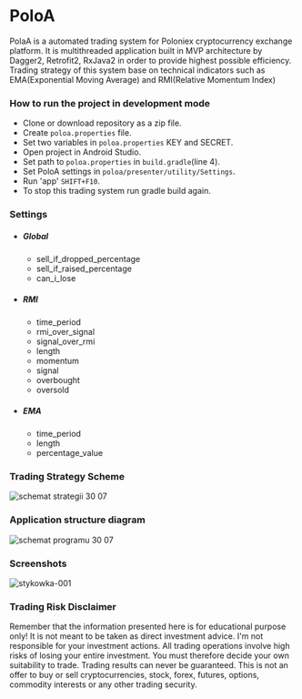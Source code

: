 # PoloA
PolaA is a automated trading system for Poloniex cryptocurrency exchange platform. It is multithreaded application built in MVP architecture by Dagger2, Retrofit2, RxJava2 in order to provide highest possible efficiency. Trading strategy of this system base on technical indicators such as EMA(Exponential Moving Average) and RMI(Relative Momentum Index)


### How to run the project in development mode
* Clone or download repository as a zip file.
* Create `poloa.properties` file.
* Set two variables in `poloa.properties` KEY and SECRET.
* Open project in Android Studio.
* Set path to `poloa.properties` in `build.gradle`(line 4).
* Set PoloA settings in `poloa/presenter/utility/Settings`.
* Run 'app' `SHIFT+F10`.
* To stop this trading system run gradle build again.


### Settings
* ##### Global
  * sell_if_dropped_percentage
  * sell_if_raised_percentage
  * can_i_lose
* ##### RMI
  * time_period
  * rmi_over_signal
  * signal_over_rmi
  * length
  * momentum
  * signal
  * overbought
  * oversold
* ##### EMA
  * time_period
  * length
  * percentage_value


### Trading Strategy Scheme
![schemat strategii 30 07](https://user-images.githubusercontent.com/25232443/43411361-370687ce-942a-11e8-9239-79a203ed1d50.jpg)



### Application structure diagram
![schemat programu 30 07](https://user-images.githubusercontent.com/25232443/43414252-8b25d0b4-9432-11e8-9a1f-3e4489104570.jpg)



### Screenshots
![stykowka-001](https://user-images.githubusercontent.com/25232443/43417105-58fcb05a-943a-11e8-8002-516e8ca7b653.jpg)



### Trading Risk Disclaimer
Remember that the information presented here is for educational purpose only! It is not meant to be taken as direct investment advice. I'm not responsible for your investment actions. All trading operations involve high risks of losing your entire investment. You must therefore decide your own suitability to trade. Trading results can never be guaranteed. This is not an offer to buy or sell cryptocurrencies, stock, forex, futures, options, commodity interests or any other trading security.